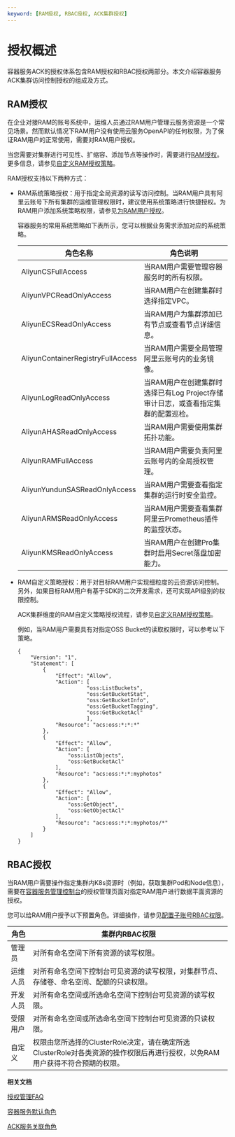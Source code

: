 ```yaml
---
keyword: [RAM授权, RBAC授权, ACK集群授权]
---
```


# 授权概述

容器服务ACK的授权体系包含RAM授权和RBAC授权两部分。本文介绍容器服务ACK集群访问控制授权的组成及方式。

## RAM授权

在企业对接RAM的账号系统中，运维人员通过RAM用户管理云服务资源是一个常见场景。然而默认情况下RAM用户没有使用云服务OpenAPI的任何权限，为了保证RAM用户的正常使用，需要对RAM用户授权。

当您需要对集群进行可见性、扩缩容、添加节点等操作时，需要进行[RAM授权](/cn.zh-CN/Kubernetes集群用户指南/授权管理/自定义RAM授权策略.md)。更多信息，请参见[自定义RAM授权策略](/cn.zh-CN/Kubernetes集群用户指南/授权管理/自定义RAM授权策略.md)。

RAM授权支持以下两种方式：

-   RAM系统策略授权：用于指定全局资源的读写访问控制。当RAM用户具有阿里云账号下所有集群的运维管理权限时，建议使用系统策略进行快捷授权。为RAM用户添加系统策略权限，请参见[为RAM用户授权](/cn.zh-CN/用户管理/为RAM用户授权.md)。

    容器服务的常用系统策略如下表所示，您可以根据业务需求添加对应的系统策略。

    |角色名称|角色说明|
    |----|----|
    |AliyunCSFullAccess|当RAM用户需要管理容器服务时的所有权限。|
    |AliyunVPCReadOnlyAccess|当RAM用户在创建集群时选择指定VPC。|
    |AliyunECSReadOnlyAccess|当RAM用户为集群添加已有节点或查看节点详细信息。|
    |AliyunContainerRegistryFullAccess|当RAM用户需要全局管理阿里云账号内的业务镜像。|
    |AliyunLogReadOnlyAccess|当RAM用户在创建集群时选择已有Log Project存储审计日志，或查看指定集群的配置巡检。|
    |AliyunAHASReadOnlyAccess|当RAM用户需要使用集群拓扑功能。|
    |AliyunRAMFullAccess|当RAM用户需要负责阿里云账号内的全局授权管理。|
    |AliyunYundunSASReadOnlyAccess|当RAM用户需要查看指定集群的运行时安全监控。|
    |AliyunARMSReadOnlyAccess|当RAM用户需要查看集群阿里云Prometheus插件的监控状态。|
    |AliyunKMSReadOnlyAccess|当RAM用户在创建Pro集群时启用Secret落盘加密能力。|

-   RAM自定义策略授权：用于对目标RAM用户实现细粒度的云资源访问控制。另外，如果目标RAM用户有基于SDK的二次开发需求，还可实现API级别的权限控制。

    ACK集群维度的RAM自定义策略授权流程，请参见[自定义RAM授权策略](/cn.zh-CN/Kubernetes集群用户指南/授权管理/自定义RAM授权策略.md)。

    例如，当RAM用户需要具有对指定OSS Bucket的读取权限时，可以参考以下策略。

    ```
    {
        "Version": "1",
        "Statement": [
            {
                "Effect": "Allow",
                "Action": [
                          "oss:ListBuckets",
                          "oss:GetBucketStat",
                          "oss:GetBucketInfo",
                          "oss:GetBucketTagging",
                          "oss:GetBucketAcl" 
                          ],    
                "Resource": "acs:oss:*:*:*"
            },
            {
                "Effect": "Allow",
                "Action": [
                    "oss:ListObjects",
                    "oss:GetBucketAcl"
                ],
                "Resource": "acs:oss:*:*:myphotos"
            },
            {
                "Effect": "Allow",
                "Action": [
                    "oss:GetObject",
                    "oss:GetObjectAcl"
                ],
                "Resource": "acs:oss:*:*:myphotos/*"
            }
        ]
    }
    ```


## RBAC授权

当RAM用户需要操作指定集群内K8s资源时（例如，获取集群Pod和Node信息），需要在[容器服务管理控制台](https://cs.console.aliyun.com)的授权管理页面对指定RAM用户进行数据平面资源的授权。

您可以给RAM用户授予以下预置角色。详细操作，请参见[配置子账号RBAC权限](/cn.zh-CN/Kubernetes集群用户指南/授权管理/配置子账号RBAC权限.md)。

|角色|集群内RBAC权限|
|--|---------|
|管理员|对所有命名空间下所有资源的读写权限。|
|运维人员|对所有命名空间下控制台可见资源的读写权限，对集群节点、存储卷、命名空间、配额的只读权限。|
|开发人员|对所有命名空间或所选命名空间下控制台可见资源的读写权限。|
|受限用户|对所有命名空间或所选命名空间下控制台可见资源的只读权限。|
|自定义|权限由您所选择的ClusterRole决定，请在确定所选ClusterRole对各类资源的操作权限后再进行授权，以免RAM用户获得不符合预期的权限。|

**相关文档**  


[授权管理FAQ](/cn.zh-CN/Kubernetes集群用户指南/授权管理/授权管理FAQ.md)

[容器服务默认角色](/cn.zh-CN/Kubernetes集群用户指南/授权管理/容器服务默认角色.md)

[ACK服务关联角色](/cn.zh-CN/Kubernetes集群用户指南/授权管理/ACK服务关联角色.md)

